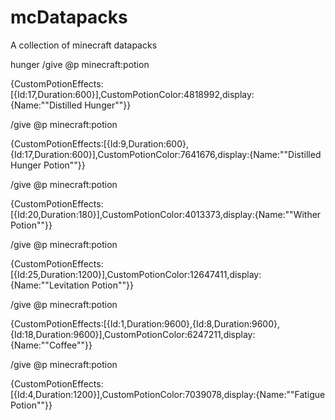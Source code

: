 # mcDatapacks
A collection of minecraft datapacks

hunger 
/give @p minecraft:potion

{CustomPotionEffects:[{Id:17,Duration:600}],CustomPotionColor:4818992,display:{Name:"\"Distilled Hunger\""}}

/give @p minecraft:potion

{CustomPotionEffects:[{Id:9,Duration:600},{Id:17,Duration:600}],CustomPotionColor:7641676,display:{Name:"\"Distilled Hunger Potion\""}}

/give @p minecraft:potion

{CustomPotionEffects:[{Id:20,Duration:180}],CustomPotionColor:4013373,display:{Name:"\"Wither Potion\""}}

/give @p minecraft:potion

{CustomPotionEffects:[{Id:25,Duration:1200}],CustomPotionColor:12647411,display:{Name:"\"Levitation Potion\""}}

/give @p minecraft:potion

{CustomPotionEffects:[{Id:1,Duration:9600},{Id:8,Duration:9600},{Id:18,Duration:9600}],CustomPotionColor:6247211,display:{Name:"\"Coffee\""}}

/give @p minecraft:potion

{CustomPotionEffects:[{Id:4,Duration:1200}],CustomPotionColor:7039078,display:{Name:"\"Fatigue Potion\""}}